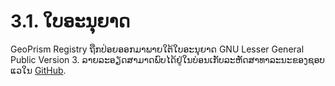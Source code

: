 # 3.1. ໃບອະນຸຍາດ

GeoPrism Registry ຖືກປ່ອຍອອກມາພາຍໃຕ້ໃບອະນຸຍາດ GNU Lesser General Public Version 3. ລາຍລະອຽດສາມາດພົບໄດ້ຢູ່ໃນບ່ອນເກັບລະຫັດສາທາລະນະຂອງຊອບແວໃນ [GitHub](https://github.com/terraframe/geoprism-registry).
